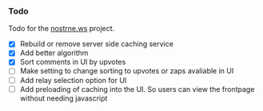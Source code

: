 ### Todo

Todo for the [nostrne.ws](https://nostrne.ws) project.

 - [x] Rebuild or remove server side caching service
 - [x] Add better algorithm 
 - [x] Sort comments in UI by upvotes
 - [ ] Make setting to change sorting to upvotes or zaps avaliable in UI
 - [ ] Add relay selection option for UI
 - [ ] Add preloading of caching into the UI. So users can view the frontpage without needing javascript
